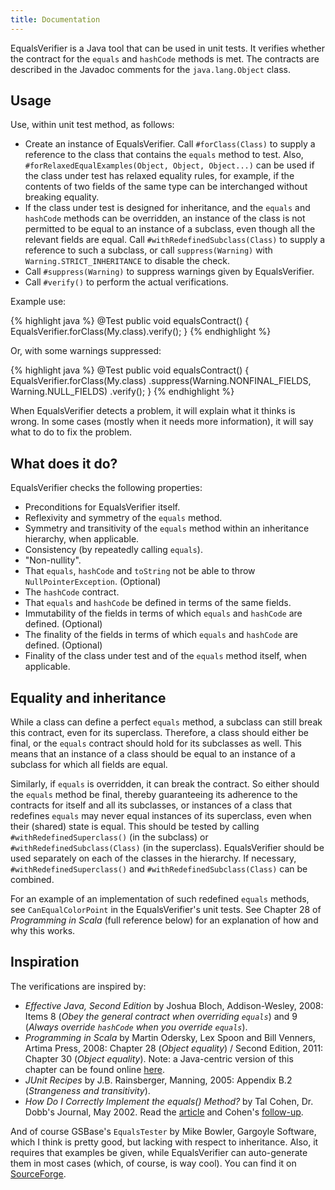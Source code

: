 ```yaml
---
title: Documentation
---
```

EqualsVerifier is a Java tool that can be used in unit tests. It verifies whether the contract for the `equals` and `hashCode` methods is met. The contracts are described in the Javadoc comments for the `java.lang.Object` class.


Usage
-----
Use, within unit test method, as follows:

* Create an instance of EqualsVerifier. Call `#forClass(Class)` to supply a reference to the class that contains the `equals` method to test. Also, `#forRelaxedEqualExamples(Object, Object, Object...)` can be used if the class under test has relaxed equality rules, for example, if the contents of two fields of the same type can be interchanged without breaking equality.
* If the class under test is designed for inheritance, and the `equals` and `hashCode` methods can be overridden, an instance of the class is not permitted to be equal to an instance of a subclass, even though all the relevant fields are equal. Call `#withRedefinedSubclass(Class)` to supply a reference to such a subclass, or call `suppress(Warning)` with `Warning.STRICT_INHERITANCE` to disable the check.
* Call `#suppress(Warning)` to suppress warnings given by EqualsVerifier.
* Call `#verify()` to perform the actual verifications.

Example use:

{% highlight java %}
@Test
public void equalsContract() {
    EqualsVerifier.forClass(My.class).verify();
}
{% endhighlight %}

Or, with some warnings suppressed:

{% highlight java %}
@Test
public void equalsContract() {
    EqualsVerifier.forClass(My.class)
            .suppress(Warning.NONFINAL_FIELDS, Warning.NULL_FIELDS)
            .verify();
}
{% endhighlight %}

When EqualsVerifier detects a problem, it will explain what it thinks is wrong. In some cases (mostly when it needs more information), it will say what to do to fix the problem.


What does it do?
----------------
EqualsVerifier checks the following properties:

* Preconditions for EqualsVerifier itself.
* Reflexivity and symmetry of the `equals` method.
* Symmetry and transitivity of the `equals` method within an inheritance hierarchy, when applicable.
* Consistency (by repeatedly calling `equals`).
* "Non-nullity".
* That `equals`, `hashCode` and `toString` not be able to throw `NullPointerException`. (Optional)
* The `hashCode` contract.
* That `equals` and `hashCode` be defined in terms of the same fields.
* Immutability of the fields in terms of which `equals` and `hashCode` are defined. (Optional)
* The finality of the fields in terms of which `equals` and `hashCode` are defined. (Optional)
* Finality of the class under test and of the `equals` method itself, when applicable.


Equality and inheritance
------------------------
While a class can define a perfect `equals` method, a subclass can still break this contract, even for its superclass. Therefore, a class should either be final, or the `equals` contract should hold for its subclasses as well. This means that an instance of a class should be equal to an instance of a subclass for which all fields are equal.

Similarly, if `equals` is overridden, it can break the contract. So either should the `equals` method be final, thereby guaranteeing its adherence to the contracts for itself and all its subclasses, or instances of a class that redefines `equals` may never equal instances of its superclass, even when their (shared) state is equal. This should be tested by calling `#withRedefinedSuperclass()` (in the subclass) or `#withRedefinedSubclass(Class)` (in the superclass). EqualsVerifier should be used separately on each of the classes in the hierarchy. If necessary, `#withRedefinedSuperclass()` and `#withRedefinedSubclass(Class)` can be combined.

For an example of an implementation of such redefined `equals` methods, see `CanEqualColorPoint` in the EqualsVerifier's unit tests. See Chapter 28 of _Programming in Scala_ (full reference below) for an explanation of how and why this works.


Inspiration
-----------
The verifications are inspired by:

* _Effective Java, Second Edition_ by Joshua Bloch, Addison-Wesley, 2008: Items 8 (_Obey the general contract when overriding `equals`_) and 9 (_Always override `hashCode` when you override `equals`_).
* _Programming in Scala_ by Martin Odersky, Lex Spoon and Bill Venners, Artima Press, 2008: Chapter 28 (_Object equality_) / Second Edition, 2011: Chapter 30 (_Object equality_). Note: a Java-centric version of this chapter can be found online [here](http://www.artima.com/lejava/articles/equality.html).
* _JUnit Recipes_ by J.B. Rainsberger, Manning, 2005: Appendix B.2 (_Strangeness and transitivity_).
* _How Do I Correctly Implement the equals() Method?_ by Tal Cohen, Dr. Dobb's Journal, May 2002. Read the [article](http://www.ddj.com/java/184405053) and Cohen's [follow-up](http://tal.forum2.org/equals).

And of course GSBase's `EqualsTester` by Mike Bowler, Gargoyle Software, which I think is pretty good, but lacking with respect to inheritance. Also, it requires that examples be given, while EqualsVerifier can auto-generate them in most cases (which, of course, is way cool). You can find it on [SourceForge](http://gsbase.sourceforge.net/index.html).
